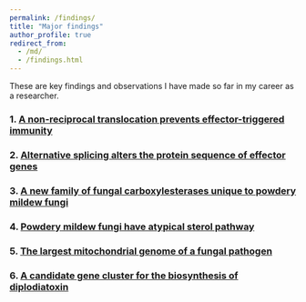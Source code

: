 ```yaml
---
permalink: /findings/
title: "Major findings"
author_profile: true
redirect_from: 
  - /md/
  - /findings.html
---
```




These are key findings and observations I have made so far in my career as a researcher.

### 1. [A non-reciprocal translocation prevents effector-triggered immunity](finding_avr9.md)

### 2. [Alternative splicing alters the protein sequence of effector genes](finding_AS.md)

### 3. [A new family of fungal carboxylesterases unique to powdery mildew fungi](finding_coesterase.md)

### 4. [Powdery mildew fungi have atypical sterol pathway](finding_pm_sterol.md)

### 5. [The largest mitochondrial genome of a fungal pathogen](finding_mtGc.md)

### 6. [A candidate gene cluster for the biosynthesis of diplodiatoxin](finding_steno.md)
